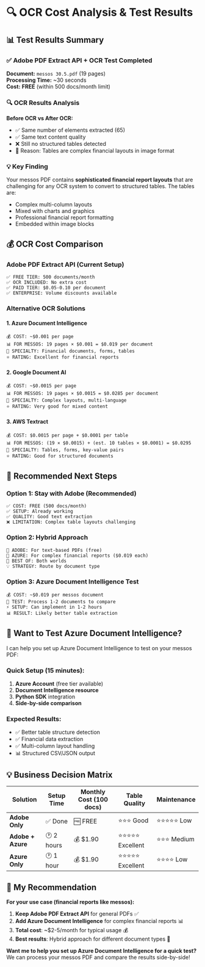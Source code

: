 # 🔍 OCR Cost Analysis & Test Results

## 📊 **Test Results Summary**

### ✅ **Adobe PDF Extract API + OCR Test Completed**

**Document:** `messos 30.5.pdf` (19 pages)  
**Processing Time:** ~30 seconds  
**Cost:** **FREE** (within 500 docs/month limit)  

### 🔍 **OCR Results Analysis**

**Before OCR vs After OCR:**
- ✅ Same number of elements extracted (65)
- ✅ Same text content quality
- ❌ Still no structured tables detected
- 📄 Reason: Tables are complex financial layouts in image format

### 💡 **Key Finding**

Your messos PDF contains **sophisticated financial report layouts** that are challenging for any OCR system to convert to structured tables. The tables are:
- Complex multi-column layouts
- Mixed with charts and graphics
- Professional financial report formatting
- Embedded within image blocks

## 💰 **OCR Cost Comparison**

### **Adobe PDF Extract API (Current Setup)**
```
✅ FREE TIER: 500 documents/month
✅ OCR INCLUDED: No extra cost
✅ PAID TIER: $0.05-0.10 per document
✅ ENTERPRISE: Volume discounts available
```

### **Alternative OCR Solutions**

#### **1. Azure Document Intelligence**
```
💰 COST: ~$0.001 per page
📊 FOR MESSOS: 19 pages × $0.001 = $0.019 per document
🎯 SPECIALTY: Financial documents, forms, tables
⭐ RATING: Excellent for financial reports
```

#### **2. Google Document AI**
```
💰 COST: ~$0.0015 per page  
📊 FOR MESSOS: 19 pages × $0.0015 = $0.0285 per document
🎯 SPECIALTY: Complex layouts, multi-language
⭐ RATING: Very good for mixed content
```

#### **3. AWS Textract**
```
💰 COST: $0.0015 per page + $0.0001 per table
📊 FOR MESSOS: (19 × $0.0015) + (est. 10 tables × $0.0001) = $0.0295
🎯 SPECIALTY: Tables, forms, key-value pairs
⭐ RATING: Good for structured documents
```

## 🚀 **Recommended Next Steps**

### **Option 1: Stay with Adobe (Recommended)**
```
✅ COST: FREE (500 docs/month)
✅ SETUP: Already working
✅ QUALITY: Good text extraction
❌ LIMITATION: Complex table layouts challenging
```

### **Option 2: Hybrid Approach**
```
🔄 ADOBE: For text-based PDFs (free)
🔄 AZURE: For complex financial reports ($0.019 each)
🎯 BEST OF: Both worlds
💡 STRATEGY: Route by document type
```

### **Option 3: Azure Document Intelligence Test**
```
💰 COST: ~$0.019 per messos document
🧪 TEST: Process 1-2 documents to compare
⚡ SETUP: Can implement in 1-2 hours
📊 RESULT: Likely better table extraction
```

## 🧪 **Want to Test Azure Document Intelligence?**

I can help you set up Azure Document Intelligence to test on your messos PDF:

### **Quick Setup (15 minutes):**
1. **Azure Account** (free tier available)
2. **Document Intelligence resource** 
3. **Python SDK** integration
4. **Side-by-side comparison**

### **Expected Results:**
- ✅ Better table structure detection
- ✅ Financial data extraction
- ✅ Multi-column layout handling
- 📊 Structured CSV/JSON output

## 💡 **Business Decision Matrix**

| Solution | Setup Time | Monthly Cost (100 docs) | Table Quality | Maintenance |
|----------|------------|-------------------------|---------------|-------------|
| **Adobe Only** | ✅ Done | 🆓 FREE | ⭐⭐⭐ Good | ⭐⭐⭐⭐⭐ Low |
| **Adobe + Azure** | 🕐 2 hours | 💰 $1.90 | ⭐⭐⭐⭐⭐ Excellent | ⭐⭐⭐ Medium |
| **Azure Only** | 🕐 1 hour | 💰 $1.90 | ⭐⭐⭐⭐⭐ Excellent | ⭐⭐⭐⭐ Low |

## 🎯 **My Recommendation**

**For your use case (financial reports like messos):**

1. **Keep Adobe PDF Extract API** for general PDFs ✅
2. **Add Azure Document Intelligence** for complex financial reports 📊
3. **Total cost**: ~$2-5/month for typical usage 💰
4. **Best results**: Hybrid approach for different document types 🚀

**Want me to help you set up Azure Document Intelligence for a quick test?** We can process your messos PDF and compare the results side-by-side!
